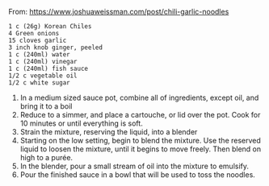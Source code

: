 From: https://www.joshuaweissman.com/post/chili-garlic-noodles

    1 c (26g) Korean Chiles
    4 Green onions
    15 cloves garlic
    3 inch knob ginger, peeled
    1 c (240ml) water
    1 c (240ml) vinegar
    1 c (240ml) fish sauce
    1/2 c vegetable oil
    1/2 c white sugar

1. In a medium sized sauce pot, combine all of ingredients, except oil, and bring it to a boil
2. Reduce to a simmer, and place a cartouche, or lid over the pot. Cook for 10 minutes or until everything is soft.
3. Strain the mixture, reserving the liquid, into a blender
4. Starting on the low setting, begin to blend the mixture.  Use the reserved liquid to loosen the mixture, until it begins to move freely. Then blend on high to a purée.
5. In the blender, pour a small stream of oil into the mixture to emulsify.
6. Pour the finished sauce in a bowl that will be used to toss the noodles.
